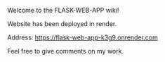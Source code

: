 Welcome to the FLASK-WEB-APP wiki!

Website has been deployed in render.

Address: https://flask-web-app-k3g9.onrender.com

Feel free to give comments on my work.
